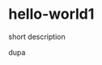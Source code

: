 # hello-world1
short description
<html>
  <head>
  </head>
  
  <body>
  <p>dupa</p>
  </body>
</html>
